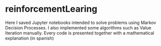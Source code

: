 # reinforcementLearing
Here I saved Jupyter notebooks intended to solve problems using Markov Decision Processes. 
I also implemented some algorithms such as Value Iteration manually.
Every code is presented together with a mathematical explanation (in spanish)
